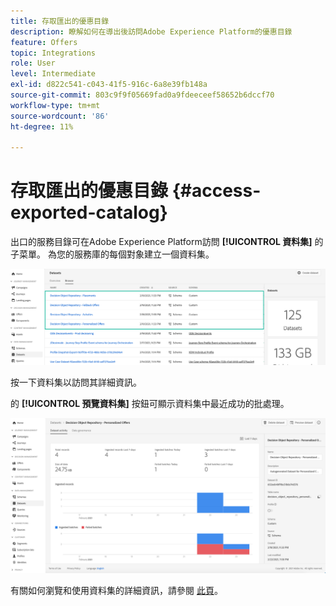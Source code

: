 ```yaml
---
title: 存取匯出的優惠目錄
description: 瞭解如何在導出後訪問Adobe Experience Platform的優惠目錄
feature: Offers
topic: Integrations
role: User
level: Intermediate
exl-id: d822c541-c043-41f5-916c-6a8e39fb148a
source-git-commit: 803c9f9f05669fad0a9fdeeceef58652b6dccf70
workflow-type: tm+mt
source-wordcount: '86'
ht-degree: 11%

---
```


# 存取匯出的優惠目錄 {#access-exported-catalog}

出口的服務目錄可在Adobe Experience Platform訪問 **[!UICONTROL 資料集]** 的子菜單。 為您的服務庫的每個對象建立一個資料集。

![](../assets/datasets-list.png)

按一下資料集以訪問其詳細資訊。

的 **[!UICONTROL 預覽資料集]** 按鈕可顯示資料集中最近成功的批處理。

![](../assets/dataset-activity.png)

有關如何瀏覽和使用資料集的詳細資訊，請參閱 [此頁](../../data/get-started-datasets.md)。
